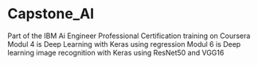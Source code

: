# Capstone_AI

Part of the IBM Ai Engineer Professional Certification training on Coursera
Modul 4 is Deep Learning with Keras using regression
Modul 6 is Deep learning image recognition with Keras using ResNet50 and VGG16
